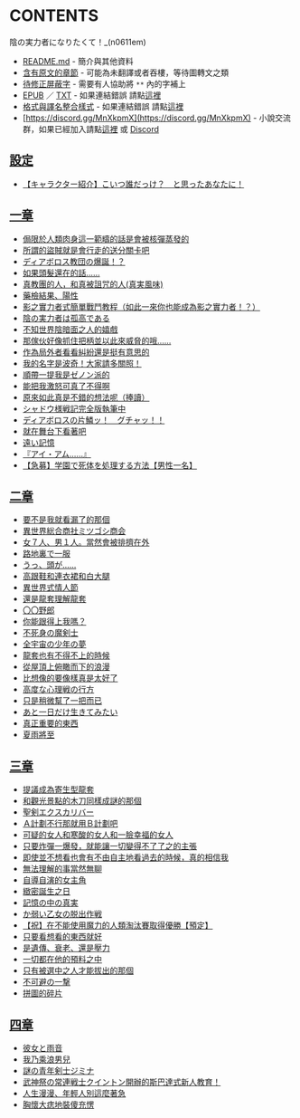 # CONTENTS

陰の実力者になりたくて！_(n0611em)


- [README.md](README.md) - 簡介與其他資料
- [含有原文的章節](ja.md) - 可能為未翻譯或者吞樓，等待圖轉文之類
- [待修正屏蔽字](%E5%BE%85%E4%BF%AE%E6%AD%A3%E5%B1%8F%E8%94%BD%E5%AD%97.md) - 需要有人協助將 `**` 內的字補上
- [EPUB](https://gitee.com/demogitee/epub-txt/tree/master/syosetu_out/%E6%83%B3%E8%A6%81%E6%88%90%E7%82%BA%E5%BD%B1%E4%B9%8B%E5%AF%A6%E5%8A%9B%E8%80%85.epub) ／ [TXT](https://gitee.com/demogitee/epub-txt/tree/master/syosetu_out/out/%E6%83%B3%E8%A6%81%E6%88%90%E7%82%BA%E5%BD%B1%E4%B9%8B%E5%AF%A6%E5%8A%9B%E8%80%85.out.txt) - 如果連結錯誤 請點[這裡](https://gitee.com/demogitee/epub-txt)
- [格式與譯名整合樣式](https://github.com/bluelovers/node-novel/blob/master/lib/locales/%E9%99%B0%E3%81%AE%E5%AE%9F%E5%8A%9B%E8%80%85%E3%81%AB%E3%81%AA%E3%82%8A%E3%81%9F%E3%81%8F%E3%81%A6%EF%BC%81_(n0611em).ts) - 如果連結錯誤 請點[這裡](https://github.com/bluelovers/node-novel/tree/master/lib/locales)
- [https://discord.gg/MnXkpmX](https://discord.gg/MnXkpmX) - 小說交流群，如果已經加入請點[這裡](https://discordapp.com/channels/467794087769014273/467794088285175809) 或 [Discord](https://discordapp.com/channels/@me)


## [設定](00000_%E8%A8%AD%E5%AE%9A)

- [【キャラクター紹介】こいつ誰だっけ？　と思ったあなたに！](00000_%E8%A8%AD%E5%AE%9A/00010_%E3%80%90%E3%82%AD%E3%83%A3%E3%83%A9%E3%82%AF%E3%82%BF%E3%83%BC%E7%B4%B9%E4%BB%8B%E3%80%91%E3%81%93%E3%81%84%E3%81%A4%E8%AA%B0%E3%81%A0%E3%81%A3%E3%81%91%EF%BC%9F%E3%80%80%E3%81%A8%E6%80%9D%E3%81%A3%E3%81%9F%E3%81%82%E3%81%AA%E3%81%9F%E3%81%AB%EF%BC%81.txt)


## [一章](00010_%E4%B8%80%E7%AB%A0)

- [侷限於人類肉身這一範疇的話是會被核彈蒸發的](00010_%E4%B8%80%E7%AB%A0/00010_%E4%BE%B7%E9%99%90%E6%96%BC%E4%BA%BA%E9%A1%9E%E8%82%89%E8%BA%AB%E9%80%99%E4%B8%80%E7%AF%84%E7%96%87%E7%9A%84%E8%A9%B1%E6%98%AF%E6%9C%83%E8%A2%AB%E6%A0%B8%E5%BD%88%E8%92%B8%E7%99%BC%E7%9A%84.txt)
- [所謂的盜賊就是會行走的送分關卡吧](00010_%E4%B8%80%E7%AB%A0/00020_%E6%89%80%E8%AC%82%E7%9A%84%E7%9B%9C%E8%B3%8A%E5%B0%B1%E6%98%AF%E6%9C%83%E8%A1%8C%E8%B5%B0%E7%9A%84%E9%80%81%E5%88%86%E9%97%9C%E5%8D%A1%E5%90%A7.txt)
- [ディアボロス教団の爆誕！？](00010_%E4%B8%80%E7%AB%A0/00030_%E3%83%87%E3%82%A3%E3%82%A2%E3%83%9C%E3%83%AD%E3%82%B9%E6%95%99%E5%9B%A3%E3%81%AE%E7%88%86%E8%AA%95%EF%BC%81%EF%BC%9F.txt)
- [如果頭髮還在的話……](00010_%E4%B8%80%E7%AB%A0/00040_%E5%A6%82%E6%9E%9C%E9%A0%AD%E9%AB%AE%E9%82%84%E5%9C%A8%E7%9A%84%E8%A9%B1%E2%80%A6%E2%80%A6.txt)
- [真教團的人，和真被詛咒的人(真実風味)](00010_%E4%B8%80%E7%AB%A0/00050_%E7%9C%9F%E6%95%99%E5%9C%98%E7%9A%84%E4%BA%BA%EF%BC%8C%E5%92%8C%E7%9C%9F%E8%A2%AB%E8%A9%9B%E5%92%92%E7%9A%84%E4%BA%BA(%E7%9C%9F%E5%AE%9F%E9%A2%A8%E5%91%B3).txt)
- [藥檢結果、陽性](00010_%E4%B8%80%E7%AB%A0/00060_%E8%97%A5%E6%AA%A2%E7%B5%90%E6%9E%9C%E3%80%81%E9%99%BD%E6%80%A7.txt)
- [影之實力者式簡單戰鬥教程（如此一來你也能成為影之實力者！？）](00010_%E4%B8%80%E7%AB%A0/00070_%E5%BD%B1%E4%B9%8B%E5%AF%A6%E5%8A%9B%E8%80%85%E5%BC%8F%E7%B0%A1%E5%96%AE%E6%88%B0%E9%AC%A5%E6%95%99%E7%A8%8B%EF%BC%88%E5%A6%82%E6%AD%A4%E4%B8%80%E4%BE%86%E4%BD%A0%E4%B9%9F%E8%83%BD%E6%88%90%E7%82%BA%E5%BD%B1%E4%B9%8B%E5%AF%A6%E5%8A%9B%E8%80%85%EF%BC%81%EF%BC%9F%EF%BC%89.txt)
- [陰の実力者は孤高である](00010_%E4%B8%80%E7%AB%A0/00080_%E9%99%B0%E3%81%AE%E5%AE%9F%E5%8A%9B%E8%80%85%E3%81%AF%E5%AD%A4%E9%AB%98%E3%81%A7%E3%81%82%E3%82%8B.txt)
- [不知世界陰暗面之人的嬉戲](00010_%E4%B8%80%E7%AB%A0/00090_%E4%B8%8D%E7%9F%A5%E4%B8%96%E7%95%8C%E9%99%B0%E6%9A%97%E9%9D%A2%E4%B9%8B%E4%BA%BA%E7%9A%84%E5%AC%89%E6%88%B2.txt)
- [那傢伙好像抓住把柄並以此來威脅的哦……](00010_%E4%B8%80%E7%AB%A0/00100_%E9%82%A3%E5%82%A2%E4%BC%99%E5%A5%BD%E5%83%8F%E6%8A%93%E4%BD%8F%E6%8A%8A%E6%9F%84%E4%B8%A6%E4%BB%A5%E6%AD%A4%E4%BE%86%E5%A8%81%E8%84%85%E7%9A%84%E5%93%A6%E2%80%A6%E2%80%A6.txt)
- [作為局外者看看糾紛還是挺有意思的](00010_%E4%B8%80%E7%AB%A0/00110_%E4%BD%9C%E7%82%BA%E5%B1%80%E5%A4%96%E8%80%85%E7%9C%8B%E7%9C%8B%E7%B3%BE%E7%B4%9B%E9%82%84%E6%98%AF%E6%8C%BA%E6%9C%89%E6%84%8F%E6%80%9D%E7%9A%84.txt)
- [我的名字是波奇！大家請多關照！](00010_%E4%B8%80%E7%AB%A0/00120_%E6%88%91%E7%9A%84%E5%90%8D%E5%AD%97%E6%98%AF%E6%B3%A2%E5%A5%87%EF%BC%81%E5%A4%A7%E5%AE%B6%E8%AB%8B%E5%A4%9A%E9%97%9C%E7%85%A7%EF%BC%81.txt)
- [順帶一提我是ゼノン派的](00010_%E4%B8%80%E7%AB%A0/00130_%E9%A0%86%E5%B8%B6%E4%B8%80%E6%8F%90%E6%88%91%E6%98%AF%E3%82%BC%E3%83%8E%E3%83%B3%E6%B4%BE%E7%9A%84.txt)
- [能把我激怒可真了不得啊](00010_%E4%B8%80%E7%AB%A0/00140_%E8%83%BD%E6%8A%8A%E6%88%91%E6%BF%80%E6%80%92%E5%8F%AF%E7%9C%9F%E4%BA%86%E4%B8%8D%E5%BE%97%E5%95%8A.txt)
- [原來如此真是不錯的想法呢（捧讀）](00010_%E4%B8%80%E7%AB%A0/00150_%E5%8E%9F%E4%BE%86%E5%A6%82%E6%AD%A4%E7%9C%9F%E6%98%AF%E4%B8%8D%E9%8C%AF%E7%9A%84%E6%83%B3%E6%B3%95%E5%91%A2%EF%BC%88%E6%8D%A7%E8%AE%80%EF%BC%89.txt)
- [シャドウ様戦記完全版執筆中](00010_%E4%B8%80%E7%AB%A0/00160_%E3%82%B7%E3%83%A3%E3%83%89%E3%82%A6%E6%A7%98%E6%88%A6%E8%A8%98%E5%AE%8C%E5%85%A8%E7%89%88%E5%9F%B7%E7%AD%86%E4%B8%AD.txt)
- [ディアボロスの片鱗ッ！　グチャッ！！](00010_%E4%B8%80%E7%AB%A0/00170_%E3%83%87%E3%82%A3%E3%82%A2%E3%83%9C%E3%83%AD%E3%82%B9%E3%81%AE%E7%89%87%E9%B1%97%E3%83%83%EF%BC%81%E3%80%80%E3%82%B0%E3%83%81%E3%83%A3%E3%83%83%EF%BC%81%EF%BC%81.txt)
- [就在舞台下看著吧](00010_%E4%B8%80%E7%AB%A0/00180_%E5%B0%B1%E5%9C%A8%E8%88%9E%E5%8F%B0%E4%B8%8B%E7%9C%8B%E8%91%97%E5%90%A7.txt)
- [遠い記憶](00010_%E4%B8%80%E7%AB%A0/00190_%E9%81%A0%E3%81%84%E8%A8%98%E6%86%B6.txt)
- [『アイ・アム……』](00010_%E4%B8%80%E7%AB%A0/00200_%E3%80%8E%E3%82%A2%E3%82%A4%E3%83%BB%E3%82%A2%E3%83%A0%E2%80%A6%E2%80%A6%E3%80%8F.txt)
- [【急募】学園で死体を処理する方法【男性一名】](00010_%E4%B8%80%E7%AB%A0/00210_%E3%80%90%E6%80%A5%E5%8B%9F%E3%80%91%E5%AD%A6%E5%9C%92%E3%81%A7%E6%AD%BB%E4%BD%93%E3%82%92%E5%87%A6%E7%90%86%E3%81%99%E3%82%8B%E6%96%B9%E6%B3%95%E3%80%90%E7%94%B7%E6%80%A7%E4%B8%80%E5%90%8D%E3%80%91.txt)


## [二章](00020_%E4%BA%8C%E7%AB%A0)

- [要不是我就看漏了的那個](00020_%E4%BA%8C%E7%AB%A0/00010_%E8%A6%81%E4%B8%8D%E6%98%AF%E6%88%91%E5%B0%B1%E7%9C%8B%E6%BC%8F%E4%BA%86%E7%9A%84%E9%82%A3%E5%80%8B.txt)
- [異世界総合商社ミツゴシ商会](00020_%E4%BA%8C%E7%AB%A0/00020_%E7%95%B0%E4%B8%96%E7%95%8C%E7%B7%8F%E5%90%88%E5%95%86%E7%A4%BE%E3%83%9F%E3%83%84%E3%82%B4%E3%82%B7%E5%95%86%E4%BC%9A.txt)
- [女７人、男１人。當然會被排擠在外](00020_%E4%BA%8C%E7%AB%A0/00030_%E5%A5%B3%EF%BC%97%E4%BA%BA%E3%80%81%E7%94%B7%EF%BC%91%E4%BA%BA%E3%80%82%E7%95%B6%E7%84%B6%E6%9C%83%E8%A2%AB%E6%8E%92%E6%93%A0%E5%9C%A8%E5%A4%96.txt)
- [路地裏で一服](00020_%E4%BA%8C%E7%AB%A0/00040_%E8%B7%AF%E5%9C%B0%E8%A3%8F%E3%81%A7%E4%B8%80%E6%9C%8D.txt)
- [うっ、頭が……](00020_%E4%BA%8C%E7%AB%A0/00050_%E3%81%86%E3%81%A3%E3%80%81%E9%A0%AD%E3%81%8C%E2%80%A6%E2%80%A6.txt)
- [高跟鞋和連衣裙和白大腿](00020_%E4%BA%8C%E7%AB%A0/00060_%E9%AB%98%E8%B7%9F%E9%9E%8B%E5%92%8C%E9%80%A3%E8%A1%A3%E8%A3%99%E5%92%8C%E7%99%BD%E5%A4%A7%E8%85%BF.txt)
- [異世界式情人節](00020_%E4%BA%8C%E7%AB%A0/00070_%E7%95%B0%E4%B8%96%E7%95%8C%E5%BC%8F%E6%83%85%E4%BA%BA%E7%AF%80.txt)
- [還是龍套理解龍套](00020_%E4%BA%8C%E7%AB%A0/00080_%E9%82%84%E6%98%AF%E9%BE%8D%E5%A5%97%E7%90%86%E8%A7%A3%E9%BE%8D%E5%A5%97.txt)
- [〇〇野郎](00020_%E4%BA%8C%E7%AB%A0/00090_%E3%80%87%E3%80%87%E9%87%8E%E9%83%8E.txt)
- [你能跟得上我嗎？](00020_%E4%BA%8C%E7%AB%A0/00100_%E4%BD%A0%E8%83%BD%E8%B7%9F%E5%BE%97%E4%B8%8A%E6%88%91%E5%97%8E%EF%BC%9F.txt)
- [不死身の魔剣士](00020_%E4%BA%8C%E7%AB%A0/00110_%E4%B8%8D%E6%AD%BB%E8%BA%AB%E3%81%AE%E9%AD%94%E5%89%A3%E5%A3%AB.txt)
- [全宇宙の少年の夢](00020_%E4%BA%8C%E7%AB%A0/00120_%E5%85%A8%E5%AE%87%E5%AE%99%E3%81%AE%E5%B0%91%E5%B9%B4%E3%81%AE%E5%A4%A2.txt)
- [龍套也有不得不上的時候](00020_%E4%BA%8C%E7%AB%A0/00130_%E9%BE%8D%E5%A5%97%E4%B9%9F%E6%9C%89%E4%B8%8D%E5%BE%97%E4%B8%8D%E4%B8%8A%E7%9A%84%E6%99%82%E5%80%99.txt)
- [從屋頂上俯瞰而下的浪漫](00020_%E4%BA%8C%E7%AB%A0/00140_%E5%BE%9E%E5%B1%8B%E9%A0%82%E4%B8%8A%E4%BF%AF%E7%9E%B0%E8%80%8C%E4%B8%8B%E7%9A%84%E6%B5%AA%E6%BC%AB.txt)
- [比想像的要像樣真是太好了](00020_%E4%BA%8C%E7%AB%A0/00150_%E6%AF%94%E6%83%B3%E5%83%8F%E7%9A%84%E8%A6%81%E5%83%8F%E6%A8%A3%E7%9C%9F%E6%98%AF%E5%A4%AA%E5%A5%BD%E4%BA%86.txt)
- [高度な心理戦の行方](00020_%E4%BA%8C%E7%AB%A0/00160_%E9%AB%98%E5%BA%A6%E3%81%AA%E5%BF%83%E7%90%86%E6%88%A6%E3%81%AE%E8%A1%8C%E6%96%B9.txt)
- [只是稍微幫了一把而已](00020_%E4%BA%8C%E7%AB%A0/00170_%E5%8F%AA%E6%98%AF%E7%A8%8D%E5%BE%AE%E5%B9%AB%E4%BA%86%E4%B8%80%E6%8A%8A%E8%80%8C%E5%B7%B2.txt)
- [あと一日だけ生きてみたい](00020_%E4%BA%8C%E7%AB%A0/00180_%E3%81%82%E3%81%A8%E4%B8%80%E6%97%A5%E3%81%A0%E3%81%91%E7%94%9F%E3%81%8D%E3%81%A6%E3%81%BF%E3%81%9F%E3%81%84.txt)
- [真正重要的東西](00020_%E4%BA%8C%E7%AB%A0/00190_%E7%9C%9F%E6%AD%A3%E9%87%8D%E8%A6%81%E7%9A%84%E6%9D%B1%E8%A5%BF.txt)
- [夏雨將至](00020_%E4%BA%8C%E7%AB%A0/00200_%E5%A4%8F%E9%9B%A8%E5%B0%87%E8%87%B3.txt)


## [三章](00030_%E4%B8%89%E7%AB%A0)

- [提議成為寄生型龍套](00030_%E4%B8%89%E7%AB%A0/00010_%E6%8F%90%E8%AD%B0%E6%88%90%E7%82%BA%E5%AF%84%E7%94%9F%E5%9E%8B%E9%BE%8D%E5%A5%97.txt)
- [和觀光景點的木刀同樣成謎的那個](00030_%E4%B8%89%E7%AB%A0/00020_%E5%92%8C%E8%A7%80%E5%85%89%E6%99%AF%E9%BB%9E%E7%9A%84%E6%9C%A8%E5%88%80%E5%90%8C%E6%A8%A3%E6%88%90%E8%AC%8E%E7%9A%84%E9%82%A3%E5%80%8B.txt)
- [聖剣エクスカリバー](00030_%E4%B8%89%E7%AB%A0/00030_%E8%81%96%E5%89%A3%E3%82%A8%E3%82%AF%E3%82%B9%E3%82%AB%E3%83%AA%E3%83%90%E3%83%BC.txt)
- [Ａ計劃不行那就用Ｂ計劃吧](00030_%E4%B8%89%E7%AB%A0/00040_%EF%BC%A1%E8%A8%88%E5%8A%83%E4%B8%8D%E8%A1%8C%E9%82%A3%E5%B0%B1%E7%94%A8%EF%BC%A2%E8%A8%88%E5%8A%83%E5%90%A7.txt)
- [可疑的女人和寒酸的女人和一臉幸福的女人](00030_%E4%B8%89%E7%AB%A0/00050_%E5%8F%AF%E7%96%91%E7%9A%84%E5%A5%B3%E4%BA%BA%E5%92%8C%E5%AF%92%E9%85%B8%E7%9A%84%E5%A5%B3%E4%BA%BA%E5%92%8C%E4%B8%80%E8%87%89%E5%B9%B8%E7%A6%8F%E7%9A%84%E5%A5%B3%E4%BA%BA.txt)
- [只要炸彈一爆發，就能讓一切變得不了了之的主張](00030_%E4%B8%89%E7%AB%A0/00060_%E5%8F%AA%E8%A6%81%E7%82%B8%E5%BD%88%E4%B8%80%E7%88%86%E7%99%BC%EF%BC%8C%E5%B0%B1%E8%83%BD%E8%AE%93%E4%B8%80%E5%88%87%E8%AE%8A%E5%BE%97%E4%B8%8D%E4%BA%86%E4%BA%86%E4%B9%8B%E7%9A%84%E4%B8%BB%E5%BC%B5.txt)
- [即使並不想看也會有不由自主地看過去的時候，真的相信我](00030_%E4%B8%89%E7%AB%A0/00070_%E5%8D%B3%E4%BD%BF%E4%B8%A6%E4%B8%8D%E6%83%B3%E7%9C%8B%E4%B9%9F%E6%9C%83%E6%9C%89%E4%B8%8D%E7%94%B1%E8%87%AA%E4%B8%BB%E5%9C%B0%E7%9C%8B%E9%81%8E%E5%8E%BB%E7%9A%84%E6%99%82%E5%80%99%EF%BC%8C%E7%9C%9F%E7%9A%84%E7%9B%B8%E4%BF%A1%E6%88%91.txt)
- [無法理解的事當然無聊](00030_%E4%B8%89%E7%AB%A0/00080_%E7%84%A1%E6%B3%95%E7%90%86%E8%A7%A3%E7%9A%84%E4%BA%8B%E7%95%B6%E7%84%B6%E7%84%A1%E8%81%8A.txt)
- [自導自演的女主角](00030_%E4%B8%89%E7%AB%A0/00090_%E8%87%AA%E5%B0%8E%E8%87%AA%E6%BC%94%E7%9A%84%E5%A5%B3%E4%B8%BB%E8%A7%92.txt)
- [緻密誕生之日](00030_%E4%B8%89%E7%AB%A0/00100_%E7%B7%BB%E5%AF%86%E8%AA%95%E7%94%9F%E4%B9%8B%E6%97%A5.txt)
- [記憶の中の真実](00030_%E4%B8%89%E7%AB%A0/00110_%E8%A8%98%E6%86%B6%E3%81%AE%E4%B8%AD%E3%81%AE%E7%9C%9F%E5%AE%9F.txt)
- [か弱い乙女の脱出作戦](00030_%E4%B8%89%E7%AB%A0/00120_%E3%81%8B%E5%BC%B1%E3%81%84%E4%B9%99%E5%A5%B3%E3%81%AE%E8%84%B1%E5%87%BA%E4%BD%9C%E6%88%A6.txt)
- [【祝】在不能使用魔力的人類淘汰賽取得優勝【預定】](00030_%E4%B8%89%E7%AB%A0/00130_%E3%80%90%E7%A5%9D%E3%80%91%E5%9C%A8%E4%B8%8D%E8%83%BD%E4%BD%BF%E7%94%A8%E9%AD%94%E5%8A%9B%E7%9A%84%E4%BA%BA%E9%A1%9E%E6%B7%98%E6%B1%B0%E8%B3%BD%E5%8F%96%E5%BE%97%E5%84%AA%E5%8B%9D%E3%80%90%E9%A0%90%E5%AE%9A%E3%80%91.txt)
- [只要看想看的東西就好](00030_%E4%B8%89%E7%AB%A0/00140_%E5%8F%AA%E8%A6%81%E7%9C%8B%E6%83%B3%E7%9C%8B%E7%9A%84%E6%9D%B1%E8%A5%BF%E5%B0%B1%E5%A5%BD.txt)
- [是遺傳、衰老、還是壓力](00030_%E4%B8%89%E7%AB%A0/00150_%E6%98%AF%E9%81%BA%E5%82%B3%E3%80%81%E8%A1%B0%E8%80%81%E3%80%81%E9%82%84%E6%98%AF%E5%A3%93%E5%8A%9B.txt)
- [一切都在他的預料之中](00030_%E4%B8%89%E7%AB%A0/00160_%E4%B8%80%E5%88%87%E9%83%BD%E5%9C%A8%E4%BB%96%E7%9A%84%E9%A0%90%E6%96%99%E4%B9%8B%E4%B8%AD.txt)
- [只有被選中之人才能拔出的那個](00030_%E4%B8%89%E7%AB%A0/00170_%E5%8F%AA%E6%9C%89%E8%A2%AB%E9%81%B8%E4%B8%AD%E4%B9%8B%E4%BA%BA%E6%89%8D%E8%83%BD%E6%8B%94%E5%87%BA%E7%9A%84%E9%82%A3%E5%80%8B.txt)
- [不可避の一撃](00030_%E4%B8%89%E7%AB%A0/00180_%E4%B8%8D%E5%8F%AF%E9%81%BF%E3%81%AE%E4%B8%80%E6%92%83.txt)
- [拼圖的碎片](00030_%E4%B8%89%E7%AB%A0/00190_%E6%8B%BC%E5%9C%96%E7%9A%84%E7%A2%8E%E7%89%87.txt)


## [四章](00040_%E5%9B%9B%E7%AB%A0)

- [彼女と雨音](00040_%E5%9B%9B%E7%AB%A0/00010_%E5%BD%BC%E5%A5%B3%E3%81%A8%E9%9B%A8%E9%9F%B3.txt)
- [我乃乘浪男兒](00040_%E5%9B%9B%E7%AB%A0/00020_%E6%88%91%E4%B9%83%E4%B9%98%E6%B5%AA%E7%94%B7%E5%85%92.txt)
- [謎の青年剣士ジミナ](00040_%E5%9B%9B%E7%AB%A0/00030_%E8%AC%8E%E3%81%AE%E9%9D%92%E5%B9%B4%E5%89%A3%E5%A3%AB%E3%82%B8%E3%83%9F%E3%83%8A.txt)
- [武神祭の常連戦士クイントン開辦的斯巴達式新人教育！](00040_%E5%9B%9B%E7%AB%A0/00040_%E6%AD%A6%E7%A5%9E%E7%A5%AD%E3%81%AE%E5%B8%B8%E9%80%A3%E6%88%A6%E5%A3%AB%E3%82%AF%E3%82%A4%E3%83%B3%E3%83%88%E3%83%B3%E9%96%8B%E8%BE%A6%E7%9A%84%E6%96%AF%E5%B7%B4%E9%81%94%E5%BC%8F%E6%96%B0%E4%BA%BA%E6%95%99%E8%82%B2%EF%BC%81.txt)
- [人生漫漫、年輕人別這麼著急](00040_%E5%9B%9B%E7%AB%A0/00050_%E4%BA%BA%E7%94%9F%E6%BC%AB%E6%BC%AB%E3%80%81%E5%B9%B4%E8%BC%95%E4%BA%BA%E5%88%A5%E9%80%99%E9%BA%BC%E8%91%97%E6%80%A5.txt)
- [胸懷大痣地裝傻充愣](00040_%E5%9B%9B%E7%AB%A0/00060_%E8%83%B8%E6%87%B7%E5%A4%A7%E7%97%A3%E5%9C%B0%E8%A3%9D%E5%82%BB%E5%85%85%E6%84%A3.txt)

